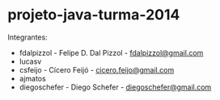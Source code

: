 # projeto-java-turma-2014
Integrantes:

* fdalpizzol - Felipe D. Dal Pizzol - fdalpizzol@gmail.com
* lucasv
* csfeijo - Cícero Feijó - cicero.feijo@gmail.com
* ajmatos
* diegoschefer - Diego Schefer - diegoschefer@gmail.com
